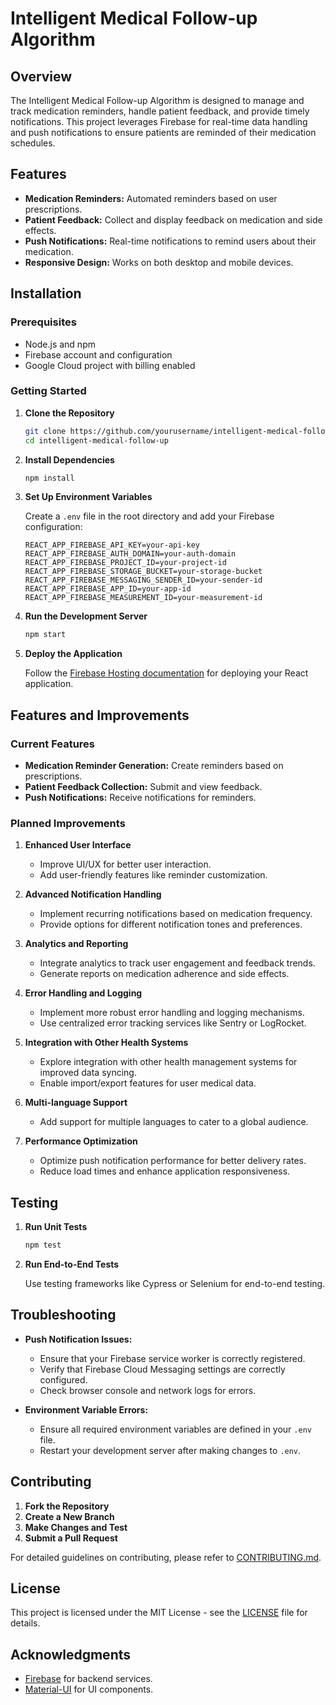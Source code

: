 # Intelligent Medical Follow-up Algorithm

## Overview

The Intelligent Medical Follow-up Algorithm is designed to manage and track medication reminders, handle patient feedback, and provide timely notifications. This project leverages Firebase for real-time data handling and push notifications to ensure patients are reminded of their medication schedules.

## Features

- **Medication Reminders:** Automated reminders based on user prescriptions.
- **Patient Feedback:** Collect and display feedback on medication and side effects.
- **Push Notifications:** Real-time notifications to remind users about their medication.
- **Responsive Design:** Works on both desktop and mobile devices.

## Installation

### Prerequisites

- Node.js and npm
- Firebase account and configuration
- Google Cloud project with billing enabled

### Getting Started

1. **Clone the Repository**

    ```bash
    git clone https://github.com/yourusername/intelligent-medical-follow-up.git
    cd intelligent-medical-follow-up
    ```

2. **Install Dependencies**

    ```bash
    npm install
    ```

3. **Set Up Environment Variables**

    Create a `.env` file in the root directory and add your Firebase configuration:

    ```env
    REACT_APP_FIREBASE_API_KEY=your-api-key
    REACT_APP_FIREBASE_AUTH_DOMAIN=your-auth-domain
    REACT_APP_FIREBASE_PROJECT_ID=your-project-id
    REACT_APP_FIREBASE_STORAGE_BUCKET=your-storage-bucket
    REACT_APP_FIREBASE_MESSAGING_SENDER_ID=your-sender-id
    REACT_APP_FIREBASE_APP_ID=your-app-id
    REACT_APP_FIREBASE_MEASUREMENT_ID=your-measurement-id
    ```

4. **Run the Development Server**

    ```bash
    npm start
    ```

5. **Deploy the Application**

    Follow the [Firebase Hosting documentation](https://firebase.google.com/docs/hosting) for deploying your React application.

## Features and Improvements

### Current Features

- **Medication Reminder Generation:** Create reminders based on prescriptions.
- **Patient Feedback Collection:** Submit and view feedback.
- **Push Notifications:** Receive notifications for reminders.

### Planned Improvements

1. **Enhanced User Interface**
   - Improve UI/UX for better user interaction.
   - Add user-friendly features like reminder customization.

2. **Advanced Notification Handling**
   - Implement recurring notifications based on medication frequency.
   - Provide options for different notification tones and preferences.

3. **Analytics and Reporting**
   - Integrate analytics to track user engagement and feedback trends.
   - Generate reports on medication adherence and side effects.

4. **Error Handling and Logging**
   - Implement more robust error handling and logging mechanisms.
   - Use centralized error tracking services like Sentry or LogRocket.

5. **Integration with Other Health Systems**
   - Explore integration with other health management systems for improved data syncing.
   - Enable import/export features for user medical data.

6. **Multi-language Support**
   - Add support for multiple languages to cater to a global audience.

7. **Performance Optimization**
   - Optimize push notification performance for better delivery rates.
   - Reduce load times and enhance application responsiveness.

## Testing

1. **Run Unit Tests**

    ```bash
    npm test
    ```

2. **Run End-to-End Tests**

    Use testing frameworks like Cypress or Selenium for end-to-end testing.

## Troubleshooting

- **Push Notification Issues:**
  - Ensure that your Firebase service worker is correctly registered.
  - Verify that Firebase Cloud Messaging settings are correctly configured.
  - Check browser console and network logs for errors.

- **Environment Variable Errors:**
  - Ensure all required environment variables are defined in your `.env` file.
  - Restart your development server after making changes to `.env`.

## Contributing

1. **Fork the Repository**
2. **Create a New Branch**
3. **Make Changes and Test**
4. **Submit a Pull Request**

For detailed guidelines on contributing, please refer to [CONTRIBUTING.md](CONTRIBUTING.md).

## License

This project is licensed under the MIT License - see the [LICENSE](LICENSE) file for details.

## Acknowledgments

- [Firebase](https://firebase.google.com/) for backend services.
- [Material-UI](https://mui.com/) for UI components.